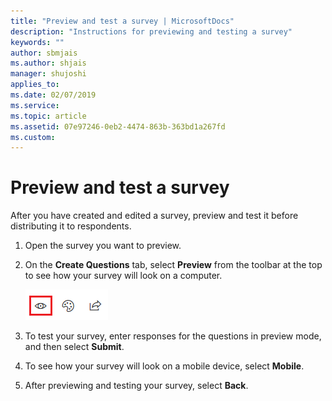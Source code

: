 ```yaml
---
title: "Preview and test a survey | MicrosoftDocs"
description: "Instructions for previewing and testing a survey"
keywords: ""
author: sbmjais
ms.author: shjais
manager: shujoshi
applies_to: 
ms.date: 02/07/2019
ms.service: 
ms.topic: article
ms.assetid: 07e97246-0eb2-4474-863b-363bd1a267fd
ms.custom: 
---
```

# Preview and test a survey

<!--note from editor:  List item #2: Suggest adding the graphic of the Preview icon after the word **Preview** in the sentence, and removing the screen shot that shows the other icons-->

<!--note from editor:  List item #2: add "of the screen" after "at the top" if that is accurate-->

After you have created and edited a survey, preview and test it before distributing it to respondents.

1.  Open the survey you want to preview.

2.  On the **Create Questions** tab, select **Preview** from the toolbar at the top to see how your survey will look on a computer.

    ![preview a survey](media/preview-survey.png "Preview a survey")  

3.  To test your survey, enter responses for the questions in preview mode, and then select **Submit**.

4.  To see how your survey will look on a mobile device, select **Mobile**.

5.  After previewing and testing your survey, select **Back**.

